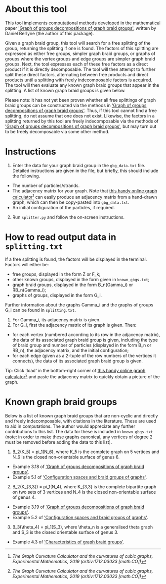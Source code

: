 # About this tool
This tool implements computational methods developed in the mathematical paper ['Graph of groups decompositions of graph braid groups'](https://arxiv.org/pdf/2209.03860.pdf), written by Daniel Berlyne (the author of this package). 

Given a graph braid group, this tool will search for a free splitting of the group, returning the splitting if one is found. The factors of this splitting are expressed as either free groups, simpler graph braid groups, or graphs of groups where the vertex groups and edge groups are simpler graph braid groups. Next, the tool expresses each of these free factors as a direct product if it is directly decomposable. The tool will then attempt to further split these direct factors, alternating between free products and direct products until a splitting with freely indecomposable factors is acquired. The tool will then evaluate any known graph braid groups that appear in the splitting. A list of known graph braid groups is given below.

Please note: it has not yet been proven whether all free splittings of graph braid groups can be constructed via the methods in ['Graph of groups decompositions of graph braid groups'](https://arxiv.org/pdf/2209.03860.pdf). Thus, if this tool cannot find a free splitting, do not assume that one does not exist. Likewise, the factors in a splitting returned by this tool are freely indecomposable via the methods of ['Graph of groups decompositions of graph braid groups'](https://arxiv.org/pdf/2209.03860.pdf), but may turn out to be freely decomposable via some other method.

# Instructions
1. Enter the data for your graph braid group in the `gbg_data.txt` file. Detailed instructions are given in the file, but briefly, this should include the following.
- The number of particles/strands.
- The adjacency matrix for your graph. Note that [this handy online graph calculator](https://www.mas.ncl.ac.uk/graph-curvature/)[^1] can easily produce an adjacency matrix from a hand-drawn graph, which can then be copy-pasted into `gbg_data.txt`.
- An initial configuration of the particles, if required.

[^1]: *The Graph Curvature Calculator and the curvatures of cubic graphs, Experimental Mathematics, 2019
(arXiv:1712.03033 [math.CO])*

2. Run `splitter.py` and follow the on-screen instructions.

# How to read output data in `splitting.txt`
If a free splitting is found, the factors will be displayed in the terminal. Factors will either be: 
- free groups, displayed in the form Z or F_k;
- other known groups, displayed in the form given in `known_gbgs.txt`;
- graph braid groups, displayed in the form B_n(Gamma_i) or RB_n(Gamma_i);
- graphs of groups, displayed in the form G_i.

Further information about the graphs Gamma_i and the graphs of groups G_i can be found in `splitting.txt`. 
1. For Gamma_i, its adjacency matrix is given.
2. For G_i, first the adjacency matrix of its graph is given. Then:
- for each vertex (numbered according to its row in the adjacency matrix), the data of its associated graph braid group is given, including the type of braid group and number of particles (displayed in the form B_n or RB_n), the adjacency matrix, and the initial configuration;
- for each edge (given as a 2-tuple of the row numbers of the vertices it connects), the data of its associated graph braid group is given.

Tip: Click 'load' in the bottom-right corner of [this handy online graph calculator](https://www.mas.ncl.ac.uk/graph-curvature/)[^1] and paste the adjacency matrix to quickly obtain a picture of the graph.

# Known graph braid groups
Below is a list of known graph braid groups that are non-cyclic and directly and freely indecomposable, with citations in the literature. These are used to aid in computations. The author would appreciate any further contributions to this list. The data for these is included in `known_gbgs.txt` (note: in order to make these graphs canonical, any vertices of degree 2 must be removed before adding the data to this list).
1. B_2(K_5) = pi_1(N_6), where K_5 is the complete graph on 5 vertices and N_6 is the closed non-orientable surface of genus 6.
- Example 3.18 of ['Graph of groups decompositions of graph braid groups'](https://arxiv.org/pdf/2209.03860.pdf).
- Example 5.1 of ['Configuration spaces and braid groups of graphs'](https://www.proquest.com/docview/304583880).
2. B_2(K_{3,3}) = pi_1(N_4), where K_{3,3} is the complete bipartite graph on two sets of 3 vertices and N_4 is the closed non-orientable surface of genus 4.
- Example 3.19 of ['Graph of groups decompositions of graph braid groups'](https://arxiv.org/pdf/2209.03860.pdf).
- Example 5.2 of ['Configuration spaces and braid groups of graphs'](https://www.proquest.com/docview/304583880).
3. B_3(\theta_4) = pi_1(S_3), where \theta_n is a generalised theta graph and S_3 is the closed orientable surface of genus 3.
- Example 4.3 of ['Characteristics of graph braid groups'](https://arxiv.org/pdf/1101.2648.pdf).